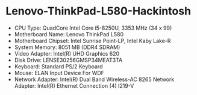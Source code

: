 # Lenovo-ThinkPad-L580-Hackintosh
- CPU Type: QuadCore Intel Core i5-8250U, 3353 MHz (34 x 99)
- Motherboard Name: Lenovo ThinkPad L580
- Motherboard Chipset: Intel Sunrise Point-LP, Intel Kaby Lake-R
- System Memory: 8051 MB  (DDR4 SDRAM)
- Video Adapter: Intel(R) UHD Graphics 620
- Disk Drive: LENSE30256GMSP34MEAT3TA 
- Keyboard: Standard PS/2 Keyboard
- Mouse: ELAN Input Device For WDF
- Network Adapter: Intel(R) Dual Band Wireless-AC 8265 
  Network Adapter: Intel(R) Ethernet Connection (4) I219-V
